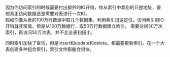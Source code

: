 因为你访问索引的时候需要付出额外的IO开销，你从索引中拿到的只是地址，要想真正访问数据还是需要对表进行一次IO。  
假如你要从表的100万行数据中取几个数据集，利用索引迅速定位，访问索引的IO开销就非常值，但是从100万数据行，取50万行数据建立索引，
需要访问50万次索引，再访问50万次表，并不比全表扫描小。

同时索引加快了查询，但是insert和update和delete。都需要更新索引。在一个大表创建多种组合索引，索引文件膨胀会很快。  
